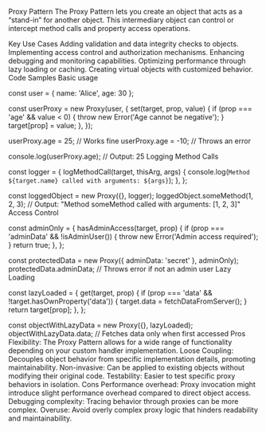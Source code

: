 Proxy Pattern
The Proxy Pattern lets you create an object that acts as a “stand-in” for another object. This intermediary object can control or intercept method calls and property access operations.

Key Use Cases
Adding validation and data integrity checks to objects.
Implementing access control and authorization mechanisms.
Enhancing debugging and monitoring capabilities.
Optimizing performance through lazy loading or caching.
Creating virtual objects with customized behavior.
Code Samples
Basic usage

const user = { name: 'Alice', age: 30 };

const userProxy = new Proxy(user, {
  set(target, prop, value) {
    if (prop === 'age' && value < 0) {
      throw new Error('Age cannot be negative');
    }
    target[prop] = value;
  },
});

userProxy.age = 25; // Works fine
userProxy.age = -10; // Throws an error

console.log(userProxy.age); // Output: 25
Logging Method Calls

const logger = {
  logMethodCall(target, thisArg, args) {
    console.log(`Method ${target.name} called with arguments: ${args}`);
  },
};

const loggedObject = new Proxy({}, logger);
loggedObject.someMethod(1, 2, 3); // Output: "Method someMethod called with arguments: [1, 2, 3]"
Access Control

const adminOnly = {
  hasAdminAccess(target, prop) {
    if (prop === 'adminData' && !isAdminUser()) {
      throw new Error('Admin access required');
    }
    return true;
  },
};

const protectedData = new Proxy({ adminData: 'secret' }, adminOnly);
protectedData.adminData; // Throws error if not an admin user
Lazy Loading

const lazyLoaded = {
  get(target, prop) {
    if (prop === 'data' && !target.hasOwnProperty('data')) {
      target.data = fetchDataFromServer();
    }
    return target[prop];
  },
};

const objectWithLazyData = new Proxy({}, lazyLoaded);
objectWithLazyData.data; // Fetches data only when first accessed
Pros
Flexibility: The Proxy Pattern allows for a wide range of functionality depending on your custom handler implementation.
Loose Coupling: Decouples object behavior from specific implementation details, promoting maintainability.
Non-invasive: Can be applied to existing objects without modifying their original code.
Testability: Easier to test specific proxy behaviors in isolation.
Cons
Performance overhead: Proxy invocation might introduce slight performance overhead compared to direct object access.
Debugging complexity: Tracing behavior through proxies can be more complex.
Overuse: Avoid overly complex proxy logic that hinders readability and maintainability.
